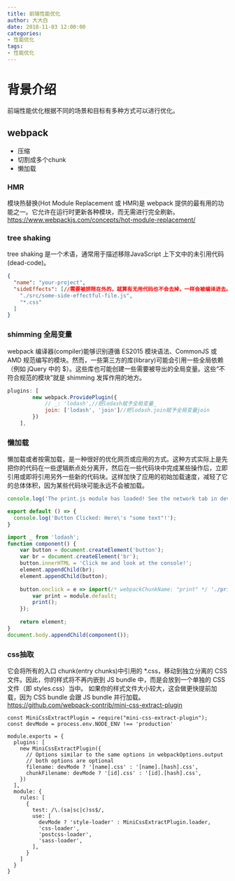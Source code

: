```yaml
---
title: 前端性能优化
author: 大大白
date: 2018-11-03 12:00:00
categories:
- 性能优化
tags: 
- 性能优化
---
```


# 背景介绍
前端性能优化根据不同的场景和目标有多种方式可以进行优化。

<!-- more -->

## webpack
- 压缩
- 切割成多个chunk 
- 懒加载

### HMR
模块热替换(Hot Module Replacement 或 HMR)是 webpack 提供的最有用的功能之一。它允许在运行时更新各种模块，而无需进行完全刷新。
https://www.webpackjs.com/concepts/hot-module-replacement/

### tree shaking
tree shaking 是一个术语，通常用于描述移除JavaScript 上下文中的未引用代码(dead-code)。
```package.json
{
  "name": "your-project",
  "sideEffects": [//需要被排除在外的，就算有无用代码也不会去掉，一样会被编译进去。
    "./src/some-side-effectful-file.js",
    "*.css"
  ]
}
```
### shimming 全局变量
webpack 编译器(compiler)能够识别遵循 ES2015 模块语法、CommonJS 或 AMD 规范编写的模块。然而，一些第三方的库(library)可能会引用一些全局依赖（例如 jQuery 中的 $）。这些库也可能创建一些需要被导出的全局变量。这些“不符合规范的模块”就是 shimming 发挥作用的地方。
```webpack.config.js
plugins: [
        new webpack.ProvidePlugin({
            // _: 'lodash',//把lodash赋予全局变量_
            join: ['lodash', 'join']//把lodash.join赋予全局变量join
        })
    ],
```

### 懒加载
懒加载或者按需加载，是一种很好的优化网页或应用的方式。这种方式实际上是先把你的代码在一些逻辑断点处分离开，然后在一些代码块中完成某些操作后，立即引用或即将引用另外一些新的代码块。这样加快了应用的初始加载速度，减轻了它的总体体积，因为某些代码块可能永远不会被加载。
```src/print.js
console.log('The print.js module has loaded! See the network tab in dev tools...');

export default () => {
  console.log('Button Clicked: Here\'s "some text"!');
}
```
```src/inxdex.js
import _ from 'lodash';
function component() {
    var button = document.createElement('button');
    var br = document.createElement('br');
    button.innerHTML = 'Click me and look at the console!';
    element.appendChild(br);
    element.appendChild(button);
    
    button.onclick = e => import(/* webpackChunkName: "print" */ './print').then(module => {
        var print = module.default;
        print();
    });
    
    return element;
}
document.body.appendChild(component());
```

### css抽取
它会将所有的入口 chunk(entry chunks)中引用的 *.css，移动到独立分离的 CSS 文件。因此，你的样式将不再内嵌到 JS bundle 中，而是会放到一个单独的 CSS 文件（即 styles.css）当中。 如果你的样式文件大小较大，这会做更快提前加载，因为 CSS bundle 会跟 JS bundle 并行加载。
https://github.com/webpack-contrib/mini-css-extract-plugin
```
const MiniCssExtractPlugin = require("mini-css-extract-plugin");
const devMode = process.env.NODE_ENV !== 'production'

module.exports = {
  plugins: [
    new MiniCssExtractPlugin({
      // Options similar to the same options in webpackOptions.output
      // both options are optional
      filename: devMode ? '[name].css' : '[name].[hash].css',
      chunkFilename: devMode ? '[id].css' : '[id].[hash].css',
    })
  ],
  module: {
    rules: [
      {
        test: /\.(sa|sc|c)ss$/,
        use: [
          devMode ? 'style-loader' : MiniCssExtractPlugin.loader,
          'css-loader',
          'postcss-loader',
          'sass-loader',
        ],
      }
    ]
  }
}
```